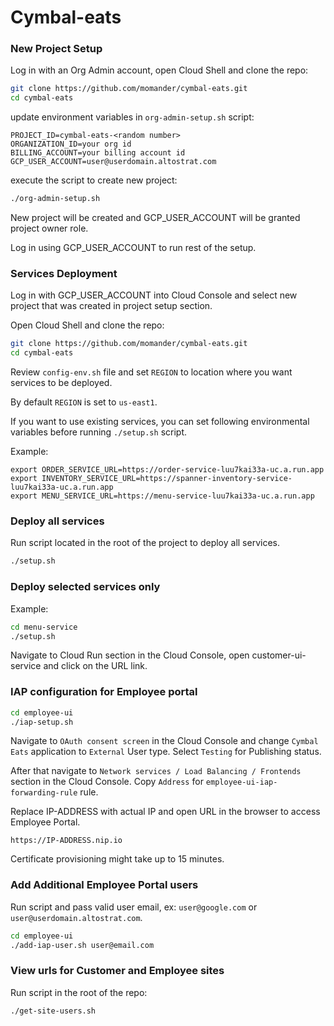 # Cymbal-eats

### New Project Setup

Log in with an Org Admin account,
open Cloud Shell and clone the repo:

```bash
git clone https://github.com/momander/cymbal-eats.git
cd cymbal-eats
```

update environment variables in ```org-admin-setup.sh``` script:
```
PROJECT_ID=cymbal-eats-<random number>
ORGANIZATION_ID=your org id
BILLING_ACCOUNT=your billing account id
GCP_USER_ACCOUNT=user@userdomain.altostrat.com
```
execute the script to create new project:

```bash
./org-admin-setup.sh
```

New project will be created and GCP_USER_ACCOUNT will be granted project owner role.

Log in using GCP_USER_ACCOUNT to run rest of the setup.

### Services Deployment

Log in with GCP_USER_ACCOUNT into Cloud Console and select new project that was created in project setup section.

Open Cloud Shell and clone the repo:
```bash
git clone https://github.com/momander/cymbal-eats.git
cd cymbal-eats
```

Review ```config-env.sh``` file and set ```REGION``` to location where you want services to be deployed.

By default ```REGION``` is set to ```us-east1```.

If you want to use existing services,
you can set following environmental variables before running ```./setup.sh``` script.

Example:
```
export ORDER_SERVICE_URL=https://order-service-luu7kai33a-uc.a.run.app
export INVENTORY_SERVICE_URL=https://spanner-inventory-service-luu7kai33a-uc.a.run.app
export MENU_SERVICE_URL=https://menu-service-luu7kai33a-uc.a.run.app
```

### Deploy all services

Run script located in the root of the project to deploy all services.
```bash
./setup.sh
``` 

### Deploy selected services only

Example:

```bash
cd menu-service
./setup.sh
```

Navigate to Cloud Run section in the Cloud Console, open customer-ui-service and click on the URL link.

### IAP configuration for Employee portal

```bash
cd employee-ui
./iap-setup.sh
```

Navigate to ```OAuth consent screen``` in the Cloud Console and change ```Cymbal Eats``` application to ```External``` User type.
Select ```Testing``` for Publishing status.

After that navigate to ```Network services / Load Balancing / Frontends``` section in the Cloud Console.
Copy ```Address``` for ```employee-ui-iap-forwarding-rule``` rule.

Replace IP-ADDRESS with actual IP and open URL in the browser to access Employee Portal.
```
https://IP-ADDRESS.nip.io
```
Certificate provisioning might take up to 15 minutes.

### Add Additional Employee Portal users

Run script and pass valid user email, ex: `user@google.com` or `user@userdomain.altostrat.com`. 
```bash
cd employee-ui
./add-iap-user.sh user@email.com
```

### View urls for Customer and Employee sites

Run script in the root of the repo:
```bash
./get-site-users.sh
```